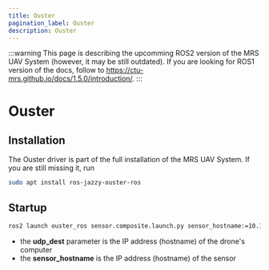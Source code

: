 ```yaml
---
title: Ouster
pagination_label: Ouster
description: Ouster
---
```


:::warning
This page is describing the upcomming ROS2 version of the MRS UAV System (however, it may be still outdated). If you are looking for ROS1 version of the docs, follow to https://ctu-mrs.github.io/docs/1.5.0/introduction/.
:::

# Ouster

## Installation

The Ouster driver is part of the full installation of the MRS UAV System.
If you are still missing it, run
```bash
sudo apt install ros-jazzy-ouster-ros
```

## Startup

```bash
ros2 launch ouster_ros sensor.composite.launch.py sensor_hostname:=10.10.20.90 udp_dest:=192.168.69.101
```

- the **udp_dest** parameter is the IP address (hostname) of the drone's computer
- the **sensor_hostname** is the IP address (hostname) of the sensor
